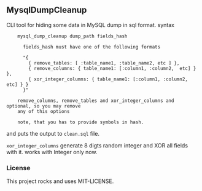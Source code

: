 ## MysqlDumpCleanup

CLI tool for hiding some data in MySQL dump in sql format. syntax

```
    mysql_dump_cleanup dump_path fields_hash
      
      fields_hash must have one of the following formats 

      "{
        { remove_tables: [ :table_name1, :table_name2, etc ] },
        { remove_columns: { table_name1: [:column1, :column2,  etc] } },
        { xor_integer_columns: { table_name1: [:column1, :column2,  etc] } }
      }"

    remove_columns, remove_tables and xor_integer_columns and optional, so you may remove
    any of this options

    note, that you has to provide symbols in hash.
```

and puts the output to `clean.sql` file.

`xor_integer_columns` generate 8 digts random integer and XOR all fields with it.
works with Integer only now.


### License

This project rocks and uses MIT-LICENSE.
